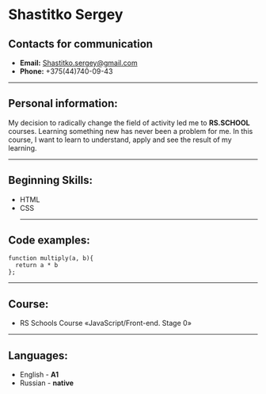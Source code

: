 # **Shastitko Sergey** 
## **Contacts for communication**
* **Email:** Shastitko.sergey@gmail.com
* **Phone:** +375(44)740-09-43
***
## **Personal information:** 
My decision to radically change the field of activity led me to **RS.SCHOOL** courses. Learning something new has never been a problem for me. In this course, I want to learn to understand, apply and see the result of my learning.
***
## **Beginning Skills:**
* HTML
* CSS
  *** 
## **Code examples:**
``` 
function multiply(a, b){
  return a * b
}; 
```
***
## **Course:** 
* RS Schools Course «JavaScript/Front-end. Stage 0»
***
## **Languages:** 
* English - **A1**
* Russian - **native**